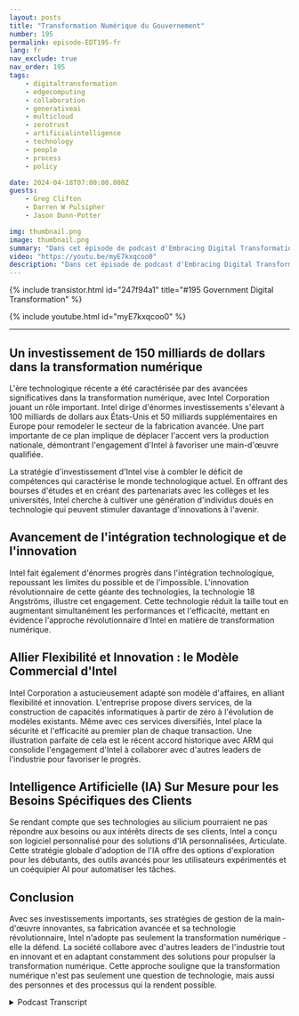 ```yaml
---
layout: posts
title: "Transformation Numérique du Gouvernement"
number: 195
permalink: episode-EDT195-fr
lang: fr
nav_exclude: true
nav_order: 195
tags:
    - digitaltransformation
    - edgecomputing
    - collaboration
    - generativeai
    - multicloud
    - zerotrust
    - artificialintelligence
    - technology
    - people
    - process
    - policy

date: 2024-04-18T07:00:00.000Z
guests:
    - Greg Clifton
    - Darren W Pulsipher
    - Jason Dunn-Potter

img: thumbnail.png
image: thumbnail.png
summary: "Dans cet épisode de podcast d'Embracing Digital Transformation, Darren Pulsipher, Greg Clifton et Jason Dunn-Potter mettent en valeur les investissements massifs d'Intel dans la transformation numérique. Ils discutent du parcours d'Intel vers la transformation numérique, en se concentrant sur les investissements de l'entreprise dans la diversification de la chaîne d'approvisionnement, le développement de la main-d'œuvre et des technologies de pointe telles que l'intelligence artificielle. Le podcast fournit une analyse approfondie des innovations d'Intel. Il met en avant le rôle de pionnier technologique de l'entreprise, des mainframes jusqu'au cloud."
video: "https://youtu.be/myE7kxqcoo0"
description: "Dans cet épisode de podcast d'Embracing Digital Transformation, Darren Pulsipher, Greg Clifton et Jason Dunn-Potter mettent en valeur les investissements massifs d'Intel dans la transformation numérique. Ils discutent du parcours d'Intel vers la transformation numérique, en se concentrant sur les investissements de l'entreprise dans la diversification de la chaîne d'approvisionnement, le développement de la main-d'œuvre et des technologies de pointe telles que l'intelligence artificielle. Le podcast fournit une analyse approfondie des innovations d'Intel. Il met en avant le rôle de pionnier technologique de l'entreprise, des mainframes jusqu'au cloud."
---
```


<div>
{% include transistor.html id="247f94a1" title="#195 Government Digital Transformation" %}

{% include youtube.html id="myE7kxqcoo0" %}
</div>

---

## Un investissement de 150 milliards de dollars dans la transformation numérique

L'ère technologique récente a été caractérisée par des avancées significatives dans la transformation numérique, avec Intel Corporation jouant un rôle important. Intel dirige d'énormes investissements s'élevant à 100 milliards de dollars aux États-Unis et 50 milliards supplémentaires en Europe pour remodeler le secteur de la fabrication avancée. Une part importante de ce plan implique de déplacer l'accent vers la production nationale, démontrant l'engagement d'Intel à favoriser une main-d'œuvre qualifiée.

La stratégie d'investissement d'Intel vise à combler le déficit de compétences qui caractérise le monde technologique actuel. En offrant des bourses d'études et en créant des partenariats avec les collèges et les universités, Intel cherche à cultiver une génération d'individus doués en technologie qui peuvent stimuler davantage d'innovations à l'avenir.

## Avancement de l'intégration technologique et de l'innovation

Intel fait également d'énormes progrès dans l'intégration technologique, repoussant les limites du possible et de l'impossible. L'innovation révolutionnaire de cette géante des technologies, la technologie 18 Angströms, illustre cet engagement. Cette technologie réduit la taille tout en augmentant simultanément les performances et l'efficacité, mettant en évidence l'approche révolutionnaire d'Intel en matière de transformation numérique.

## Allier Flexibilité et Innovation : le Modèle Commercial d'Intel

Intel Corporation a astucieusement adapté son modèle d'affaires, en alliant flexibilité et innovation. L'entreprise propose divers services, de la construction de capacités informatiques à partir de zéro à l'évolution de modèles existants. Même avec ces services diversifiés, Intel place la sécurité et l'efficacité au premier plan de chaque transaction. Une illustration parfaite de cela est le récent accord historique avec ARM qui consolide l'engagement d'Intel à collaborer avec d'autres leaders de l'industrie pour favoriser le progrès.

## Intelligence Artificielle (IA) Sur Mesure pour les Besoins Spécifiques des Clients

Se rendant compte que ses technologies au silicium pourraient ne pas répondre aux besoins ou aux intérêts directs de ses clients, Intel a conçu son logiciel personnalisé pour des solutions d'IA personnalisées, Articulate. Cette stratégie globale d'adoption de l'IA offre des options d'exploration pour les débutants, des outils avancés pour les utilisateurs expérimentés et un coéquipier AI pour automatiser les tâches.

## Conclusion

Avec ses investissements importants, ses stratégies de gestion de la main-d'œuvre innovantes, sa fabrication avancée et sa technologie révolutionnaire, Intel n'adopte pas seulement la transformation numérique - elle la défend. La société collabore avec d'autres leaders de l'industrie tout en innovant et en adaptant constamment des solutions pour propulser la transformation numérique. Cette approche souligne que la transformation numérique n'est pas seulement une question de technologie, mais aussi des personnes et des processus qui la rendent possible.



<details>
<summary> Podcast Transcript </summary>

<p></p>

</details>
